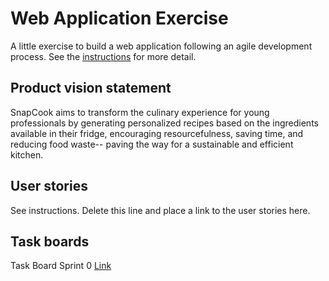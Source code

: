# Web Application Exercise

A little exercise to build a web application following an agile development process. See the [instructions](instructions.md) for more detail.

## Product vision statement

SnapCook aims to transform the culinary experience for young professionals by generating personalized recipes based on the ingredients
available in their fridge, encouraging resourcefulness, saving time, and reducing food waste-- paving the way for a sustainable and
efficient kitchen.

## User stories

See instructions. Delete this line and place a link to the user stories here.

## Task boards

Task Board Sprint 0 [Link](https://github.com/orgs/software-students-spring2024/projects/39)
